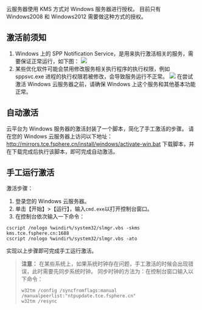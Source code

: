 云服务器使用 KMS 方式对 Windows 服务器进行授权。
目前只有 Windows2008 和 Windows2012 需要做这种方式的授权。
## 激活前须知
1. Windows 上的 SPP Notification Service，是用来执行激活相关的服务，需要保证正常运行，如下图：
![](http://imgcache.tce.fsphere.cn/image/mccdn.qcloud.com/img56b1caa1eec42.png)
2. 某些优化软件可能会禁用修改服务相关执行程序的执行权限，例如 sppsvc.exe 进程的执行权限若被修改，会导致服务运行不正常。
![](http://imgcache.tce.fsphere.cn/image/mc.qcloudimg.com/static/img/685fe41ef992f11ba305dfb570cb916c/21.png)
 在尝试激活 Windows 云服务器之前，请确保 Windows 上这个服务和其他基本功能正常。
 
## 自动激活
云平台为 Windows 服务器的激活封装了一个脚本，简化了手工激活的步骤。
请在您的 Windows 云服务器上访问以下地址：http://mirrors.tce.fsphere.cn/install/windows/activate-win.bat 下载脚本，并在下载完成后执行该脚本，即可完成自动激活。

## 手工运行激活
激活步骤：
1. 登录您的 Windows 云服务器。
2. 单击【开始】>【运行】，输入`cmd.exe`以打开控制台窗口。
3. 在控制台依次输入一下命令：
```
cscript /nologo %windir%/system32/slmgr.vbs -skms kms.tce.fsphere.cn:1688
cscript /nologo %windir%/system32/slmgr.vbs -ato
```

实现以上步骤即可完成手工运行激活。

>**注意：**
> 在某些系统上，如果系统时钟存在问题，手工激活的时候会出现错误，此时需要先同步系统时钟。
> 同步时钟的方法为：在控制台窗口输入以下命令：
>```
>w32tm /config /syncfromflags:manual /manualpeerlist:"ntpupdate.tce.fsphere.cn"
>w32tm /resync
>```



